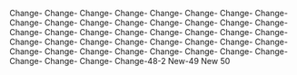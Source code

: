Change-
Change-
Change-
Change-
Change-
Change-
Change-
Change-
Change-
Change-
Change-
Change-
Change-
Change-
Change-
Change-
Change-
Change-
Change-
Change-
Change-
Change-
Change-
Change-
Change-
Change-
Change-
Change-
Change-
Change-
Change-
Change-
Change-
Change-
Change-
Change-
Change-
Change-
Change-
Change-
Change-
Change-
Change-
Change-48-2
New-49
New 50
